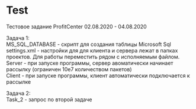 # Test  

Тестовое задание ProfitCenter 02.08.2020 - 04.08.2020  

Задача 1:  
  MS_SQL_DATABASE - скрипт для создания таблицы Microsoft Sql  
  settings.xml - настройки для для клиента и сервера лежат в папках проектов. Для работы переместить рядом с исполняемым файлом.  
  Server - при запуске программы, сервер авоматически начинает рассылку (ограничен 10e7 количеством пакетов)  
  Client - при запуске программы, клиент автоматически подключается к рассылке  
    
    
Задача 2:  
  Task_2 - запрос по второй задаче  
  
